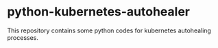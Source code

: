 # python-kubernetes-autohealer
This repository contains some python codes for kubernetes autohealing processes.
